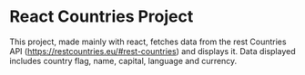 # React Countries Project

This project, made mainly with react, fetches data from the rest Countries API (https://restcountries.eu/#rest-countries)
and displays it.
Data displayed includes country flag, name, capital, language and currency.

